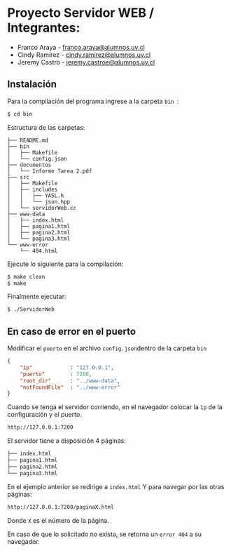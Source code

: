 # Proyecto Servidor WEB / Integrantes:

-   Franco Araya - franco.araya@alumnos.uv.cl
-   Cindy Ramírez - cindy.ramirez@alumnos.uv.cl
-   Jeremy Castro - jeremy.castroe@alumnos.uv.cl

## Instalación

Para la compilación del programa ingrese a la carpeta ```bin ```:

```bash
$ cd bin
```

Estructura de las carpetas:
```
├── README.md
├── bin
│   ├── Makefile
│   └── config.json
├── documentos
│   └── Informe Tarea 2.pdf
├── src
│   ├── Makefile
│   ├── includes
│   │   ├── YASL.h
│   │   └── json.hpp
│   └── servidorWeb.cc
├── www-data
│   ├── index.html
│   ├── pagina1.html
│   ├── pagina2.html
│   └── pagina3.html
└── www-error
    └── 404.html
```

Ejecute lo siguiente para la compilación:

```bash
$ make clean
$ make
```

Finalmente ejecutar:

```bash
$ ./ServidorWeb
```

## En caso de error en el puerto

Modificar el ```puerto``` en el archivo ```config.json```dentro de la carpeta ```bin```

```json
{
    "ip"            : "127.0.0.1",
    "puerto"        : 7200,
    "root_dir"      : "../www-data",
    "notFoundFile"  : "../www-error"
}
```

Cuando se tenga el servidor corriendo, en el navegador colocar la ```ìp``` de la configuración y el puerto.
```bash
http://127.0.0.1:7200
```

El servidor tiene a disposición 4 páginas:

```bash
├── index.html
├── pagina1.html
├── pagina2.html
└── pagina3.html
```
En el ejemplo anterior se redirige a ```index.html```
Y para navegar por las otras páginas:
```bash
http://127.0.0.1:7200/paginaX.html
```

Donde ```X``` es el número de la página.

En caso de que lo solicitado no exista, se retorna un ```error 404``` a su navegador.